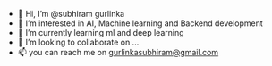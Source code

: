- 👋 Hi, I’m @subhiram gurlinka
- 👀 I’m interested in AI, Machine learning and Backend development
- 🌱 I’m currently learning ml and deep learning
- 💞️ I’m looking to collaborate on ...
- 📫 you can reach me on gurlinkasubhiram@gmail.com

<!---
subhiram/subhiram is a ✨ special ✨ repository because its `README.md` (this file) appears on your GitHub profile.
You can click the Preview link to take a look at your changes.
--->
